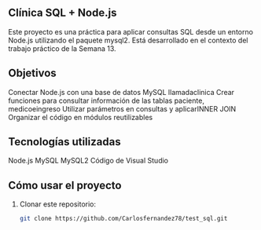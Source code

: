 ## Clínica SQL + Node.js

Este proyecto es una práctica para aplicar consultas SQL desde un entorno Node.js utilizando el paquete mysql2. Está desarrollado en el contexto del trabajo práctico de la Semana 13.

## Objetivos

Conectar Node.js con una base de datos MySQL llamadaclinica
Crear funciones para consultar información de las tablas paciente, medicoeingreso
Utilizar parámetros en consultas y aplicarINNER JOIN
Organizar el código en módulos reutilizables

## Tecnologías utilizadas
Node.js
MySQL
MySQL2
Código de Visual Studio

## Cómo usar el proyecto

1. Clonar este repositorio:
   ```bash
   git clone https://github.com/Carlosfernandez78/test_sql.git
